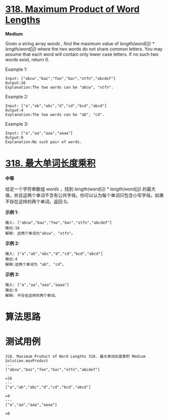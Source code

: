 # [318. Maximum Product of Word Lengths][enTitle]

**Medium**

Given a string array  *words* , find the maximum value of  *length(word[i]) * length(word[j])*  where the two words do not share common letters. You may assume that each word will contain only lower case letters. If no such two words exist, return 0.

Example 1:

```
Input: ["abcw","baz","foo","bar","xtfn","abcdef"]
Output:16 
Explanation:The two words can be "abcw", "xtfn".
```

Example 2:

```
Input: ["a","ab","abc","d","cd","bcd","abcd"]
Output:4 
Explanation:The two words can be "ab", "cd".
```

Example 3:

```
Input: ["a","aa","aaa","aaaa"]
Output:0 
Explanation:No such pair of words.

```


# [318. 最大单词长度乘积][cnTitle]

**中等**

给定一个字符串数组  *words* ，找到  *length(word[i]) * length(word[j])*  的最大值，并且这两个单词不含有公共字母。你可以认为每个单词只包含小写字母。如果不存在这样的两个单词，返回 0。

**示例 1:** 

```
输入: ["abcw","baz","foo","bar","xtfn","abcdef"]
输出:16 
解释: 这两个单词为"abcw", "xtfn"。
```

**示例 2:** 

```
输入: ["a","ab","abc","d","cd","bcd","abcd"]
输出:4 
解释:这两个单词为 "ab", "cd"。
```

**示例 3:** 

```
输入: ["a","aa","aaa","aaaa"]
输出:0 
解释: 不存在这样的两个单词。
```




# 算法思路

# 测试用例
```
318. Maximum Product of Word Lengths 318. 最大单词长度乘积 Medium
Solution.maxProduct
---
["abcw","baz","foo","bar","xtfn","abcdef"]

=16
---
["a","ab","abc","d","cd","bcd","abcd"]

=4
---
["a","aa","aaa","aaaa"]

=0
```

[enTitle]: https://leetcode.com/problems/maximum-product-of-word-lengths/
[cnTitle]: https://leetcode-cn.com/problems/maximum-product-of-word-lengths/
